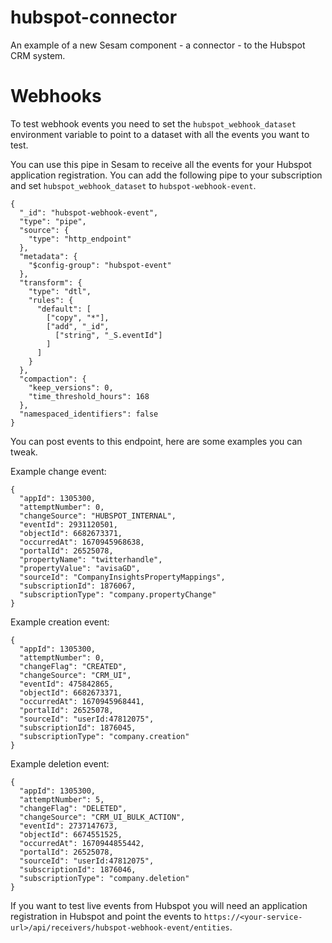 # hubspot-connector
An example of a new Sesam component - a connector - to the Hubspot CRM system.

# Webhooks

To test webhook events you need to set the `hubspot_webhook_dataset` environment variable to point to a dataset with all the events you want to test. 

You can use this pipe in Sesam to receive all the events for your Hubspot application registration. You can add the following pipe to your subscription and set `hubspot_webhook_dataset` to `hubspot-webhook-event`.
```
{
  "_id": "hubspot-webhook-event",
  "type": "pipe",
  "source": {
    "type": "http_endpoint"
  },
  "metadata": {
    "$config-group": "hubspot-event"
  },
  "transform": {
    "type": "dtl",
    "rules": {
      "default": [
        ["copy", "*"],
        ["add", "_id",
          ["string", "_S.eventId"]
        ]
      ]
    }
  },
  "compaction": {
    "keep_versions": 0,
    "time_threshold_hours": 168
  },
  "namespaced_identifiers": false
}
```

You can post events to this endpoint, here are some examples you can tweak.

Example change event:
```
{
  "appId": 1305300,
  "attemptNumber": 0,
  "changeSource": "HUBSPOT_INTERNAL",
  "eventId": 2931120501,
  "objectId": 6682673371,
  "occurredAt": 1670945968638,
  "portalId": 26525078,
  "propertyName": "twitterhandle",
  "propertyValue": "avisaGD",
  "sourceId": "CompanyInsightsPropertyMappings",
  "subscriptionId": 1876067,
  "subscriptionType": "company.propertyChange"
}
```

Example creation event:
```
{
  "appId": 1305300,
  "attemptNumber": 0,
  "changeFlag": "CREATED",
  "changeSource": "CRM_UI",
  "eventId": 475842865,
  "objectId": 6682673371,
  "occurredAt": 1670945968441,
  "portalId": 26525078,
  "sourceId": "userId:47812075",
  "subscriptionId": 1876045,
  "subscriptionType": "company.creation"
}
```

Example deletion event:
```
{
  "appId": 1305300,
  "attemptNumber": 5,
  "changeFlag": "DELETED",
  "changeSource": "CRM_UI_BULK_ACTION",
  "eventId": 2737147673,
  "objectId": 6674551525,
  "occurredAt": 1670944855442,
  "portalId": 26525078,
  "sourceId": "userId:47812075",
  "subscriptionId": 1876046,
  "subscriptionType": "company.deletion"
}
```

If you want to test live events from Hubspot you will need an application registration in Hubspot and point the events to `https://<your-service-url>/api/receivers/hubspot-webhook-event/entities`.
